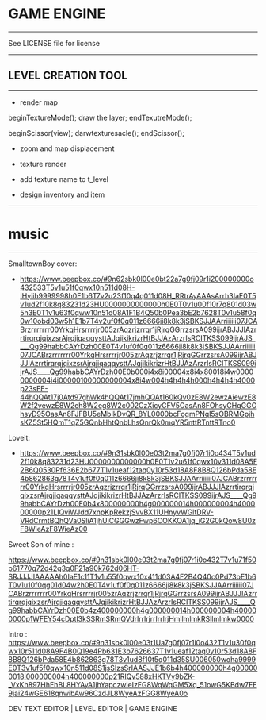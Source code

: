 
# GAME ENGINE
___

See LICENSE file for license
___

## LEVEL CREATION TOOL
___

- render map

beginTextureMode();
	draw the layer;
endTexutreMode();

beginScissor(view);
	darwtexturesacle();
endScissor();

- zoom and map displacement
- texture render
- add texture name to t_level

- design inventory and item
___

# music
___


SmalltownBoy cover:
 - https://www.beepbox.co/#9n62sbk0l00e0bt22a7g0fj09r1i200000000o432533T5v1u51f0qwx10n511d08H-IHyiih9999998h0E1b6T7v2u23f10q4q011d08H_RRtrAyAAAsArrh3IaE0T5v1ud2f10k8q83231d23HU0000000000000h0E0T0v1u00f10r7q801d03w5h3E0T1v1u63f0qww10n51d08A1F1B4Q50b0Pea3bE2b7628T0v1u58f0q0w10obd03w5h1E1b7T4v2uf0f0q011z6666ji8k8k3jSBKSJJAArriiiiii07JCABrzrrrrrrr00YrkqHrsrrrrjr005zrAqzrjzrrqr1jRjrqGGrrzsrsA099ijrABJJJIAzrrtirqrqjqixzsrAjrqjiqaqqysttAJqjikikrizrHtBJJAzArzrIsRCITKSS099ijrAJS____Qg99habbCAYrDzh00E0T4v1uf0f0q011z6666ji8k8k3jSBKSJJAArriiiiii07JCABrzrrrrrrr00YrkqHrsrrrrjr005zrAqzrjzrrqr1jRjrqGGrrzsrsA099ijrABJJJIAzrrtirqrqjqixzsrAjrqjiqaqqysttAJqjikikrizrHtBJJAzArzrIsRCITKSS099ijrAJS____Qg99habbCAYrDzh00E0b000i4x8i00004x8i4x80018i4w00000000004i4i00000100000000004x8i4w004h4h4h4h000h4h4h4h4000p23sFE-44hQQAt17j0Atd97ghWk4hQQAt17jmhQQAt160kQv0zE8W2ewzAiewzE8W2f2yewzE8W2eh8W2eg8W2c002CzXicyCFV5OasAn8FOhsyCHgGGOhsyD95OasAn8FJFBU5eMbIkDvQR_8YL0000bcFogmPNqI5sOBRMGpjhsKZ5St5HQmT1qZ5GQnbHhtQnbLhsQnrQk0mqYR5nttRTnttRTno0

Loveit:
 - https://www.beepbox.co/#9n31sbk0l00e03t2ma7g0fj07r1i0o434T5v1ud2f10k8q83231d23HU0000000000000h0E0T1v2u61f0qwx10v311d08A5F2B6Q0530Pf636E2b677T1v1ueaf12taq0y10r53d18A8F8B8Q126bPda58E4b862863g78T4v1uf0f0q011z6666ji8k8k3jSBKSJJAArriiiiii07JCABrzrrrrrrr00YrkqHrsrrrrjr005zrAqzrjzrrqr1jRjrqGGrrzsrsA099ijrABJJJIAzrrtirqrqjqixzsrAjrqjiqaqqysttAJqjikikrizrHtBJJAzArzrIsRCITKSS099ijrAJS____Qg99habbCAYrDzh00E0b4x800000000h4g000000014h000000004h400000000p21LIQviWJdd7xnpKpRekzjSvvBX11UHnyvWGltDRV-VRdCrmtBQhQVa0SliA1jhUiCGGGwzFwp6COKKOA1jq_iG2G0kQow8U0zF8WieAzF8WieAz00

Sweet Son of mine :

https://www.beepbox.co/#9n31sbk0l00e03t2ma7g0fj07r1i0o432T7v1u71f50p61770q72d42g3q0F21a90k762d06HT-SRJJJJIAAAAAh0IaE1c11T1v1u55f0qwx10x411d03A4F2B4Q40c0Pd73bE1b6T0v1u10f0qg01d04w2h0E0T4v1uf0f0q011z6666ji8k8k3jSBKSJJAArriiiiii07JCABrzrrrrrrr00YrkqHrsrrrrjr005zrAqzrjzrrqr1jRjrqGGrrzsrsA099ijrABJJJIAzrrtirqrqjqixzsrAjrqjiqaqqysttAJqjikikrizrHtBJJAzArzrIsRCITKSS099ijrAJS____Qg99habbCAYrDzh00E0b4z400000000h4g000000014h000000004h400000000p1WFEY54cDptl3kSSRmSRmQVdrlrrlrjrrlrrlrjHmllmlmkRSllmlmkw0000

Intro : https://www.beepbox.co/#9n31sbk0l00e03t1Ua7g0fj07r1i0o432T1v1u30f0qwx10r511d08A9F4B0Q19e4Pb631E3b7626637T1v1ueaf12taq0y10r53d18A8F8B8Q126bPda58E4b862863g78T3v1ud8f10t5q011d35SU006050woha9999E0T3v1uf5f0qwx10n511d08S1jsSIzsSrIAASJJE1b6b4h400000000h4g000000018i000000004h400000000p21RIQv588xHKTVy9bZK-_VxKh897HhEhBL8HYAyA1jhYapczwieIzFG8WqWqGM5Xq_51owG5KBdw7FE9jai24wGE618qnwibAw96CzdJL8WyeAzFGG8WyeA0o

DEV TEXT EDITOR | LEVEL EDITOR | GAME ENGINE 
